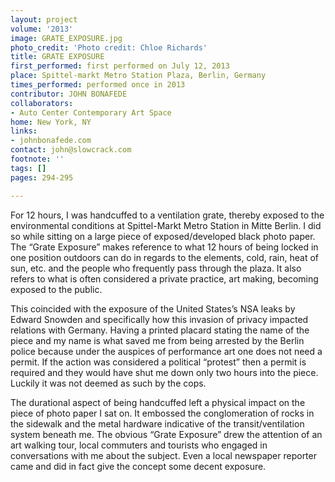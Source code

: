 ```yaml
---
layout: project
volume: '2013'
image: GRATE_EXPOSURE.jpg
photo_credit: 'Photo credit: Chloe Richards'
title: GRATE EXPOSURE
first_performed: first performed on July 12, 2013
place: Spittel-markt Metro Station Plaza, Berlin, Germany
times_performed: performed once in 2013
contributor: JOHN BONAFEDE
collaborators:
- Auto Center Contemporary Art Space
home: New York, NY
links:
- johnbonafede.com
contact: john@slowcrack.com
footnote: ''
tags: []
pages: 294-295

---
```


For 12 hours, I was handcuffed to a ventilation grate, thereby exposed to the environmental conditions at Spittel-Markt Metro Station in Mitte Berlin. I did so while sitting on a large piece of exposed/developed black photo paper. The “Grate Exposure” makes reference to what 12 hours of being locked in one position outdoors can do in regards to the elements, cold, rain, heat of sun, etc. and the people who frequently pass through the plaza. It also refers to what is often considered a private practice, art making, becoming exposed to the public.

This coincided with the exposure of the United States’s NSA leaks by Edward Snowden and specifically how this invasion of privacy impacted relations with Germany. Having a printed placard stating the name of the piece and my name is what saved me from being arrested by the Berlin police because under the auspices of performance art one does not need a permit. If the action was considered a political “protest” then a permit is required and they would have shut me down only two hours into the piece. Luckily it was not deemed as such by the cops.

The durational aspect of being handcuffed left a physical impact on the piece of photo paper I sat on. It embossed the conglomeration of rocks in the sidewalk and the metal hardware indicative of the transit/ventilation system beneath me. The obvious “Grate Exposure” drew the attention of an art walking tour, local commuters and tourists who engaged in conversations with me about the subject. Even a local newspaper reporter came and did in fact give the concept some decent exposure.
